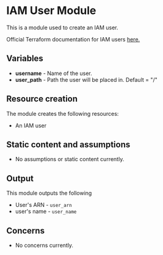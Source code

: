 # IAM User Module
This is a module used to create an IAM user.

Official Terraform documentation for IAM users [here.](https://www.terraform.io/docs/providers/aws/r/iam_user.html)

## Variables
* **username** - Name of the user.
* **user_path** - Path the user will be placed in. Default = "/"

## Resource creation
The module creates the following resources:
* An IAM user

## Static content and assumptions
* No assumptions or static content currently.

## Output
This module outputs the following
* User's ARN - `user_arn`
* user's name - `user_name`

## Concerns
* No concerns currently.
